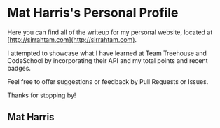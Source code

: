 Mat Harris's Personal Profile
=============================

Here you can find all of the writeup for my personal website, located at [http://sirrahtam.com](http://sirrahtam.com).

I attempted to showcase what I have learned at Team Treehouse and CodeSchool by incorporating their API and my total points and recent badges.

Feel free to offer suggestions or feedback by Pull Requests or Issues.

Thanks for stopping by!

## Mat Harris